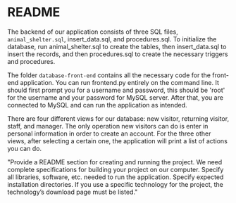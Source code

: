 # README
The backend of our application consists of three SQL files, `animal_shelter.sql`, insert_data.sql, and procedures.sql. To initialize the database, run animal_shelter.sql to create the tables, then insert_data.sql to insert the records, and then procedures.sql to create the necessary triggers and procedures.

The folder `database-front-end` contains all the necessary code for the front-end application. You can run frontend.py entirely on the command 
line. It should first prompt you for a username and password, this should be 'root' for the username and your password for MySQL server. After that, you are connected to MySQL and can run the application as intended. 

There are four different views for our database: new visitor, returning visitor, staff, and manager. The only operation new visitors can do is enter in personal information in order to create an account. For the three other views, after selecting a certain one, the application
will print a list of actions you can do.

"Provide a README section for creating and running the project. We need complete specifications for building your project on our computer. Specify all libraries, software, etc. needed to run the application. Specify expected installation directories. If you use a specific technology for the project, the technology’s download page must be listed."
